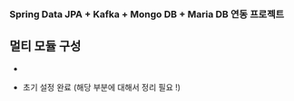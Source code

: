 <h3> Spring Data JPA + Kafka + Mongo DB + Maria DB 연동 프로젝트 </h3>

## 멀티 모듈 구성
  - 
* 초기 설정 완료 (해당 부분에 대해서 정리 필요 !)